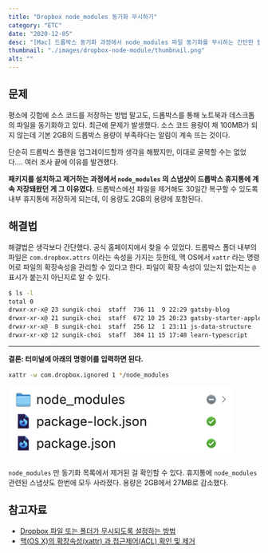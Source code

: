 ```yaml
---
title: "Dropbox node_modules 동기화 무시하기"
category: "ETC"
date: "2020-12-05"
desc: "[Mac] 드롭박스 동기화 과정에서 node_modules 파일 동기화를 무시하는 간단한 팁을 공유합니다."
thumbnail: "./images/dropbox-node-module/thumbnail.png"
alt: ""
---
```


## 문제

평소에 깃헙에 소스 코드를 저장하는 방법 말고도, 드롭박스를 통해 노트북과 데스크톱의 파일을 동기화하고 있다.
최근에 문제가 발생했다. 소스 코드 용량이 채 100MB가 되지 않는데 기본 2GB의 드롭박스 용량이 부족하다는 알림이 계속 뜨는 것이다.

단순히 드롭박스 플랜을 업그레이드할까 생각을 해봤지만, 이대로 굴복할 수는 없었다…. 여러 조사 끝에 이유를 발견했다.

**패키지를 설치하고 제거하는 과정에서 `node_modules` 의 스냅샷이 드롭박스 휴지통에 계속 저장돼왔던 게 그 이유였다.** 드롭박스에선 파일을 제거해도 30일간 복구할 수 있도록 내부 휴지통에 저장하게 되는데, 이 용량도 2GB의 용량에 포함된다.

## 해결법

해결법은 생각보다 간단했다. 공식 홈페이지에서 찾을 수 있었다. 드롭박스 폴더 내부의 파일은 `com.dropbox.attrs` 이라는 속성을 가지는 듯한데, 맥 OS에서 `xattr` 라는 명령어로 파일의 확장속성을 관리할 수 있다고 한다. 파일이 확장 속성이 있는지 없는지는 `@` 표시가 붙는지 아닌지로 알 수 있다.

```zsh
$ ls -l
total 0
drwxr-xr-x@ 23 sungik-choi  staff  736 11  9 22:29 gatsby-blog
drwxr-xr-x@ 21 sungik-choi  staff  672 10 25 20:23 gatsby-starter-apple
drwxr-xr-x@  8 sungik-choi  staff  256 12  1 23:11 js-data-structure
drwxr-xr-x@ 12 sungik-choi  staff  384 11 15 17:48 learn-typescript
```

---

**결론: 터미널에 아래의 명령어를 입력하면 된다.**

```zsh
xattr -w com.dropbox.ignored 1 */node_modules
```

![node_modules 파일 무시 성공](images/dropbox-node-module/1.png)

`node_modules` 만 동기화 목록에서 제거된 걸 확인할 수 있다. 휴지통에 `node_modules` 관련된 스냅샷도 한번에 모두 사라졌다. 용량은 2GB에서 27MB로 감소했다.

## 참고자료

- [Dropbox 파일 또는 폴더가 무시되도록 설정하는 방법](https://help.dropbox.com/ko-kr/files-folders/restore-delete/ignored-files)
- [맥(OS X)의 확장속성(xattr) 과 접근제어(ACL) 확인 및 제거](https://kiros33.tistory.com/entry/%EB%A7%A5OS-X%EC%9D%98-%ED%99%95%EC%9E%A5%EC%86%8D%EC%84%B1xattr-%EA%B3%BC-%EC%A0%91%EA%B7%BC%EC%A0%9C%EC%96%B4ACL-%ED%99%95%EC%9D%B8-%EB%B0%8F-%EC%A0%9C%EA%B1%B0)
